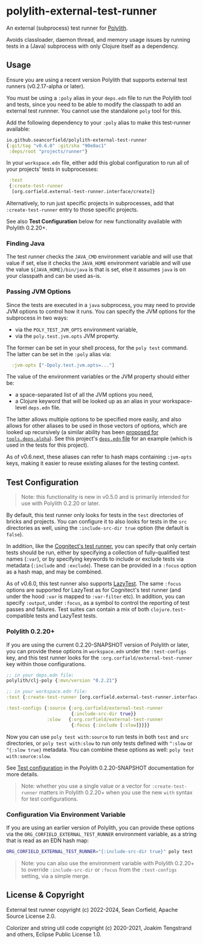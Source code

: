 # polylith-external-test-runner

An external (subprocess) test runner for [Polylith](https://github.com/polyfy/polylith).

Avoids classloader, daemon thread, and memory usage issues
by running tests in a (Java) subprocess with only Clojure itself as a
dependency.

## Usage

Ensure you are using a recent version Polylith that supports
external test runners (v0.2.17-alpha or later).

You must be using a `:poly` alias in your `deps.edn` file to run the Polylith
tool and tests, since you need to be able to modify the classpath to add an
external test runnner. You cannot use the standalone `poly` tool for this.

Add the following dependency to your `:poly` alias to
make this test-runner available:

```clojure
io.github.seancorfield/polylith-external-test-runner
{:git/tag "v0.6.0" :git/sha "90e8ac1"
 :deps/root "projects/runner"}
```

In your `workspace.edn` file, either add this global configuration
to run all of your projects' tests in subprocesses:

```clojure
 :test
 {:create-test-runner
  [org.corfield.external-test-runner.interface/create]}
```

Alternatively, to run just specific projects in subprocesses,
add that `:create-test-runner` entry to those specific projects.

See also **Test Configuration** below for new functionality available with Polylith 0.2.20+.

### Finding Java

The test runner checks the `JAVA_CMD` environment variable and will use
that value if set, else it checks the `JAVA_HOME` environment variable
and will use the value `${JAVA_HOME}/bin/java` is that is set, else it
assumes `java` is on your classpath and can be used as-is.

### Passing JVM Options

Since the tests are executed in a `java` subprocess, you may need to
provide JVM options to control how it runs. You can specify the JVM
options for the subprocess in two ways:
* via the `POLY_TEST_JVM_OPTS` environment variable,
* via the `poly.test.jvm.opts` JVM property.

The former can be set in your shell process, for the `poly test` command.
The latter can be set in the `:poly` alias via:
```clojure
  :jvm-opts ["-Dpoly.test.jvm.opts=..."]
```

The value of the environment variables or the JVM property should either be:
* a space-separated list of all the JVM options you need,
* a Clojure keyword that will be looked up as an alias in your workspace-level `deps.edn` file.

The latter allows multiple options to be specified more easily, and also
allows for other aliases to be used in those vectors of options, which are
looked up recursively (a similar ability has been [proposed for `tools.deps.alpha`](https://clojure.atlassian.net/browse/TDEPS-184)).
See this project's [`deps.edn` file](https://github.com/seancorfield/polylith-external-test-runner/blob/main/deps.edn)
for an example (which is used in the tests for this project).

As of v0.6.next, these aliases can refer to hash maps containing `:jvm-opts` keys,
making it easier to reuse existing aliases for the testing context.

## Test Configuration

> Note: this functionality is new in v0.5.0 and is primarily intended for use with Polylith 0.2.20 or later.

By default, this test runner only looks for tests in the `test` directories
of bricks and projects. You can configure it to also looks for tests in the
`src` directories as well, using the `:include-src-dir true` option (the
default is `false`).

In addition, like the [Cognitect's test runner](https://github.com/cognitect-labs/test-runner),
you can specify that only certain tests should be run, either by specifying
a collection of fully-qualified test names (`:var`), or by specifying
keywords to include or exclude tests via metadata (`:include` and `:exclude`).
These can be provided in a `:focus` option as a hash map, and may be combined.

As of v0.6.0, this test runner also supports [LazyTest](https://github.com/NoahTheDuke/lazytest).
The same `:focus` options are supported for LazyTest as for Cognitect's test runner
(and under the hood `:var` is mapped to `:var-filter` etc). In addition, you can
specify `:output`, under `:focus`, as a symbol to control the reporting of
test passes and failures. Test suites can contain a mix of both
`clojure.test`-compatible tests and LazyTest tests.

### Polylith 0.2.20+

If you are using the current 0.2.20-SNAPSHOT version of Polylith or later, you can
provide these options in `workspace.edn` under the `:test-configs` key, and
this test runner looks for the `:org.corfield/external-test-runner` key within
those configurations.

```clojure
;; in your deps.edn file:
polylith/clj-poly {:mvn/version "0.2.21"}

;; in your workspace.edn file:
:test {:create-test-runner [org.corfield.external-test-runner.interface/create]}

:test-configs {:source {:org.corfield/external-test-runner
                        {:include-src-dir true}}
               :slow   {:org.corfield/external-test-runner
                        {:focus {:include [:slow]}}}}
```

Now you can use `poly test with:source` to run tests in both `test` and `src`
directories, or `poly test with:slow` to run only tests defined with `^:slow` or
`^{:slow true}` metadata. You can combine these options as well: `poly test with:source:slow`.

See [Test configuration](https://cljdoc.org/d/polylith/clj-poly/CURRENT/doc/test-runners#test-configuration)
in the Polylith 0.2.20-SNAPSHOT documentation for more details.

> Note: whether you use a single value or a vector for `:create-test-runner` matters in Polylith 0.2.20+ when you use the new `with` syntax for test configurations.

### Configuration Via Environment Variable

If you are using an earlier version of Polylith, you can provide these options
via the `ORG_CORFIELD_EXTERNAL_TEST_RUNNER` environment variable, as a string
that is read as an EDN hash map:

```bash
ORG_CORFIELD_EXTERNAL_TEST_RUNNER="{:include-src-dir true}" poly test
```

> Note: you can also use the environment variable with Polylith 0.2.20+ to override `:include-src-dir` or `:focus` from the `:test-configs` setting, via a simple merge.

## License & Copyright

External test runner copyright (c) 2022-2024, Sean Corfield,
Apache Source License 2.0.

Colorizer and string util code copyright (c) 2020-2021, Joakim Tengstrand and others, Eclipse Public License 1.0.
